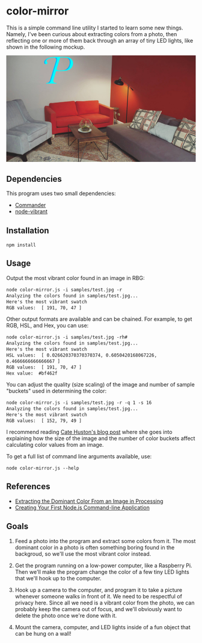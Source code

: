 # color-mirror
This is a simple command line utility I started to learn some new things. Namely, I've been curious about extracting colors from a photo, then reflecting one or more of them back through an array of tiny LED lights, like shown in the following mockup.

![LED sign hanging above couches and chair](samples/sign-mockup.jpg)

## Dependencies
This program uses two small dependencies:
* [Commander](https://github.com/tj/commander.js)
* [node-vibrant](https://github.com/jariz/vibrant.js/)

## Installation
```
npm install
```

## Usage
Output the most vibrant color found in an image in RBG:
```
node color-mirror.js -i samples/test.jpg -r
Analyzing the colors found in samples/test.jpg...
Here's the most vibrant swatch
RGB values:  [ 191, 70, 47 ]

```

Other output formats are available and can be chained.
For example, to get RGB, HSL, and Hex, you can use:
```
node color-mirror.js -i samples/test.jpg -rh#
Analyzing the colors found in samples/test.jpg...
Here's the most vibrant swatch
HSL values:  [ 0.026620370370370374, 0.6050420168067226, 0.4666666666666667 ]
RGB values:  [ 191, 70, 47 ]
Hex value:  #bf462f
```

You can adjust the quality (size scaling) of the image and
number of sample "buckets" used in determining the color:
```
node color-mirror.js -i samples/test.jpg -r -q 1 -s 16
Analyzing the colors found in samples/test.jpg...
Here's the most vibrant swatch
RGB values:  [ 152, 79, 49 ]
```
I recommend reading [Cate Huston's blog post](http://www.catehuston.com/blog/2013/08/26/extracting-the-dominant-color-from-an-image-in-processing/) where she goes into explaining how the size of the image and the number of color buckets affect calculating color values from an image.

To get a full list of command line arguments available, use:
```
node color-mirror.js --help
```


## References
* [Extracting the Dominant Color From an Image in Processing](http://www.catehuston.com/blog/2013/08/26/extracting-the-dominant-color-from-an-image-in-processing/)
* [Creating Your First Node.js Command-line Application](http://tutorialzine.com/2014/09/creating-your-first-node-js-command-line-application/)

## Goals
1. Feed a photo into the program and extract some colors from it. The most dominant color in a photo is often something boring found in the backgroud, so we'll use the most vibrant color instead.

2. Get the program running on a low-power computer, like a Raspberry Pi. Then we'll make the program change the color of a few tiny LED lights that we'll hook up to the computer.

3. Hook up a camera to the computer, and program it to take a picture whenever someone walks in front of it. We need to be respectful of privacy here. Since all we need is a vibrant color from the photo, we can probably keep the camera out of focus, and we'll obviously want to delete the photo once we're done with it.

4. Mount the camera, computer, and LED lights inside of a fun object that can be hung on a wall!
